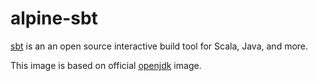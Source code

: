 # alpine-sbt

[sbt](http://www.scala-sbt.org) is an an open source interactive build tool for Scala, Java, and more.

This image is based on official [openjdk](https://hub.docker.com/_/openjdk/) image.
